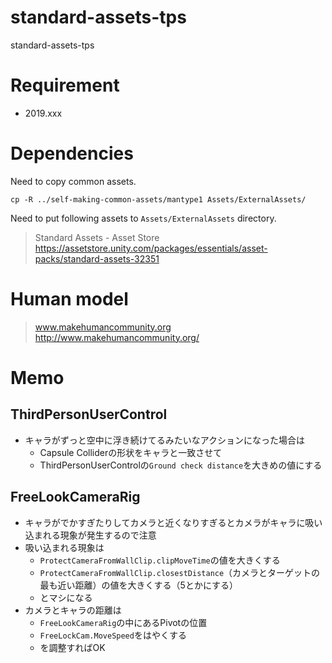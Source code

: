 # standard-assets-tps

standard-assets-tps

# Requirement

 - 2019.xxx

# Dependencies

Need to copy common assets.

```
cp -R ../self-making-common-assets/mantype1 Assets/ExternalAssets/
```

Need to put following assets to `Assets/ExternalAssets` directory.

> Standard Assets - Asset Store  
> https://assetstore.unity.com/packages/essentials/asset-packs/standard-assets-32351

# Human model

> www.makehumancommunity.org  
> http://www.makehumancommunity.org/

# Memo

## ThirdPersonUserControl

 - キャラがずっと空中に浮き続けてるみたいなアクションになった場合は
   - Capsule Colliderの形状をキャラと一致させて
   - ThirdPersonUserControlの`Ground check distance`を大きめの値にする


## FreeLookCameraRig

 - キャラがでかすぎたりしてカメラと近くなりすぎるとカメラがキャラに吸い込まれる現象が発生するので注意
 - 吸い込まれる現象は
   - `ProtectCameraFromWallClip.clipMoveTime`の値を大きくする
   - `ProtectCameraFromWallClip.closestDistance`（カメラとターゲットの最も近い距離）の値を大きくする（5とかにする）
   - とマシになる
 - カメラとキャラの距離は
   - `FreeLookCameraRig`の中にあるPivotの位置
   - `FreeLockCam.MoveSpeed`をはやくする
   - を調整すればOK